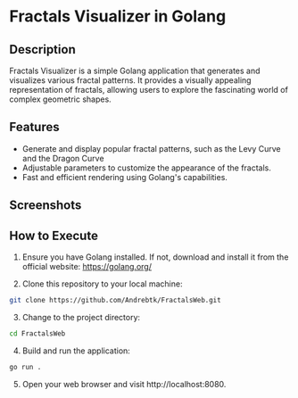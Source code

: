 # Fractals Visualizer in Golang

## Description

Fractals Visualizer is a simple Golang application that generates and visualizes various fractal patterns. It provides a visually appealing representation of fractals, allowing users to explore the fascinating world of complex geometric shapes.

## Features

- Generate and display popular fractal patterns, such as the Levy Curve and the Dragon Curve
- Adjustable parameters to customize the appearance of the fractals.
- Fast and efficient rendering using Golang's capabilities.

## Screenshots





## How to Execute

1. Ensure you have Golang installed. If not, download and install it from the official website: https://golang.org/

2. Clone this repository to your local machine:

```bash
git clone https://github.com/Andrebtk/FractalsWeb.git
```

3. Change to the project directory:

```bash
cd FractalsWeb
```

4. Build and run the application:
```bash
go run .
```

5. Open your web browser and visit http://localhost:8080.
